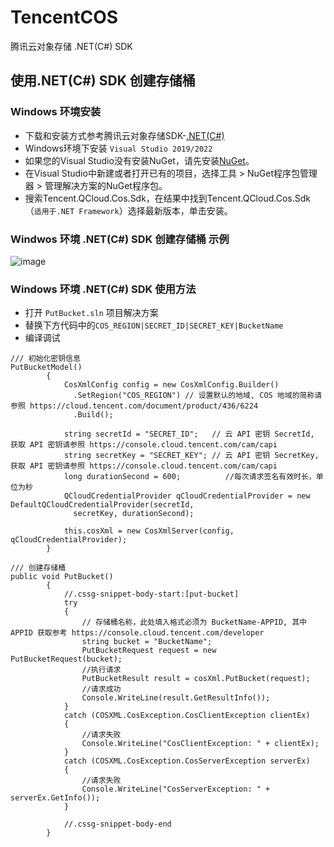 # TencentCOS
腾讯云对象存储 .NET(C#) SDK

## 使用.NET(C#) SDK 创建存储桶

### Windows 环境安装

* 下载和安装方式参考腾讯云对象存储SDK-[.NET(C#)](https://cloud.tencent.com/document/product/436/32819)
* Windows环境下安装 `Visual Studio 2019/2022`
* 如果您的Visual Studio没有安装NuGet，请先安装[NuGet](http://docs.nuget.org/docs/start-here/installing-nuget?spm=a2c4g.11186623.0.0.556e1cd5Nm58dC)。
* 在Visual Studio中新建或者打开已有的项目，选择工具 > NuGet程序包管理器 > 管理解决方案的NuGet程序包。
* 搜索Tencent.QCloud.Cos.Sdk，在结果中找到Tencent.QCloud.Cos.Sdk（`适用于.NET Framework`）选择最新版本，单击安装。

### Windwos 环境 .NET(C#) SDK 创建存储桶 示例

![image](https://cos.iclay.cn/Page/GitHub_Page_Bed/C%23-PutBucket.png)

### Windows 环境 .NET(C#) SDK 使用方法

* 打开 `PutBucket.sln` 项目解决方案
* 替换下方代码中的`COS_REGION|SECRET_ID|SECRET_KEY|BucketName`
* 编译调试

```
/// 初始化密钥信息
PutBucketModel()
        {
            CosXmlConfig config = new CosXmlConfig.Builder()
              .SetRegion("COS_REGION") // 设置默认的地域, COS 地域的简称请参照 https://cloud.tencent.com/document/product/436/6224 
              .Build();

            string secretId = "SECRET_ID";   // 云 API 密钥 SecretId, 获取 API 密钥请参照 https://console.cloud.tencent.com/cam/capi
            string secretKey = "SECRET_KEY"; // 云 API 密钥 SecretKey, 获取 API 密钥请参照 https://console.cloud.tencent.com/cam/capi
            long durationSecond = 600;          //每次请求签名有效时长，单位为秒
            QCloudCredentialProvider qCloudCredentialProvider = new DefaultQCloudCredentialProvider(secretId,
              secretKey, durationSecond);

            this.cosXml = new CosXmlServer(config, qCloudCredentialProvider);
        }

/// 创建存储桶
public void PutBucket()
        {
            //.cssg-snippet-body-start:[put-bucket]
            try
            {
                // 存储桶名称，此处填入格式必须为 BucketName-APPID, 其中 APPID 获取参考 https://console.cloud.tencent.com/developer
                string bucket = "BucketName";
                PutBucketRequest request = new PutBucketRequest(bucket);
                //执行请求
                PutBucketResult result = cosXml.PutBucket(request);
                //请求成功
                Console.WriteLine(result.GetResultInfo());
            }
            catch (COSXML.CosException.CosClientException clientEx)
            {
                //请求失败
                Console.WriteLine("CosClientException: " + clientEx);
            }
            catch (COSXML.CosException.CosServerException serverEx)
            {
                //请求失败
                Console.WriteLine("CosServerException: " + serverEx.GetInfo());
            }

            //.cssg-snippet-body-end
        }
```